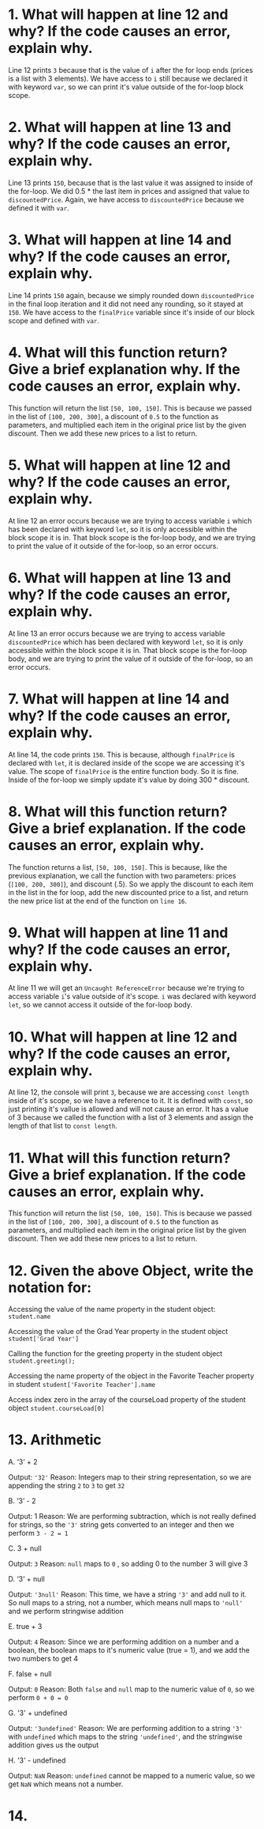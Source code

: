 # 1. What will happen at line 12 and why? If the code causes an error, explain why. 

Line 12 prints `3` because that is the value of `i` after the for loop ends (prices is a list with 3 elements). We have access to `i` still because we declared it with keyword `var`, so we can print it's value outside of the for-loop block scope.

# 2. What will happen at line 13 and why? If the code causes an error, explain why. 

Line 13 prints `150`, because that is the last value it was assigned to inside of the for-loop. We did 0.5 * the last item in prices and assigned that value to `discountedPrice`. Again, we have access to `discountedPrice` because we defined it with `var`.

# 3. What will happen at line 14 and why? If the code causes an error, explain why.

Line 14 prints `150` again, because we simply rounded down `discountedPrice` in the final loop iteration and it did not need any rounding, so it stayed at `150`. We have access to the `finalPrice` variable since it's inside of our block scope and defined with `var`.

# 4. What will this function return? Give a brief explanation why. If the code causes an error, explain why.

This function will return the list `[50, 100, 150]`. This is because we passed in the list of `[100, 200, 300]`, a discount of `0.5` to the function as parameters, and multiplied each item in the original price list by the given discount. Then we add these new prices to a list to return.

# 5. What will happen at line 12 and why?  If the code causes an error, explain why. 

At line 12 an error occurs because we are trying to access variable `i` which has been declared with keyword `let`, so it is only accessible within the block scope it is in. That block scope is the for-loop body, and we are trying to print the value of it outside of the for-loop, so an error occurs.

# 6. What will happen at line 13 and why? If the code causes an error, explain why.

At line 13 an error occurs because we are trying to access variable `discountedPrice` which has been declared with keyword `let`, so it is only accessible within the block scope it is in. That block scope is the for-loop body, and we are trying to print the value of it outside of the for-loop, so an error occurs.

# 7. What will happen at line 14 and why? If the code causes an error, explain why.

At line 14, the code prints `150`. This is because, although `finalPrice` is declared with `let`, it is declared inside of the scope we are accessing it's value. The scope of `finalPrice` is the entire function body. So it is fine. Inside of the for-loop we simply update it's value by doing 300 * discount.

# 8. What will this function return? Give a brief explanation. If the code causes an error, explain why.

The function returns a list, `[50, 100, 150]`. This is because, like the previous explanation, we call the function with two parameters: prices (`[100, 200, 300]`), and discount (.5). So we apply the discount to each item in the list in the for loop, add the new discounted price to a list, and return the new price list at the end of the function on `line 16`.

# 9. What will happen at line 11 and why? If the code causes an error, explain why.

At line 11 we will get an `Uncaught ReferenceError` because we're trying to access variable `i`'s value outside of it's scope. `i` was declared with keyword `let`, so we cannot access it outside of the for-loop body.

# 10. What will happen at line 12 and why? If the code causes an error, explain why. 

At line 12, the console will print `3`, because we are accessing `const length` inside of it's scope, so we have a reference to it. It is defined with `const`, so just printing it's vallue is allowed and will not cause an error. It has a value of 3 because we called the function with a list of 3 elements and assign the length of that list to `const length`.

# 11. What will this function return? Give a brief explanation. If the code causes an error, explain why. 

This function will return the list `[50, 100, 150]`. This is because we passed in the list of `[100, 200, 300]`, a discount of `0.5` to the function as parameters, and multiplied each item in the original price list by the given discount. Then we add these new prices to a list to return.

# 12. Given the above Object, write the notation for:

Accessing the value of the name property in the student object: `student.name`

Accessing the value of the Grad Year property in the student object `student['Grad Year']`

Calling the function for the greeting property in the student object `student.greeting();`

Accessing the name property of the object in the Favorite Teacher property in student `student['Favorite Teacher'].name`

Access index zero in the array of the courseLoad property of the student object `student.courseLoad[0]`

# 13. Arithmetic

A. ‘3’ + 2

Output: `'32'`
Reason: Integers map to their string representation, so we are appending the string `2` to `3` to get `32`

B. ‘3’ - 2

Output: 1
Reason: We are performing subtraction, which is not really defined for strings, so the `'3'` string gets converted to an integer and then we perform `3 - 2 = 1`

C. 3 + null

Output: `3`
Reason: `null` maps to `0` , so adding 0 to the number 3 will give 3

D. ‘3’ + null

Output: `'3null'`
Reason: This time, we have a string `'3'` and add null to it. So null maps to a string, not a number, which means null maps to `'null'` and we perform stringwise addition

E. true + 3

Output: `4`
Reason: Since we are performing addition on a number and a boolean, the boolean maps to it's numeric value (true = 1), and we add the two numbers to get 4

F. false + null

Output: `0`
Reason: Both `false` and `null` map to the numeric value of `0`, so we perform `0 + 0 = 0`

G. '3' + undefined

Output: `'3undefined'`
Reason: We are performing addition to a string `'3'` with `undefined` which maps to the string `'undefined'`, and the stringwise addition gives us the output

H. '3' - undefined

Output: `NaN`
Reason: `undefined` cannot be mapped to a numeric value, so we get `NaN` which means not a number. 

# 14. 


